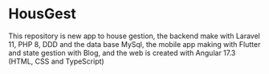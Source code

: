 # HousGest
This repository is new app to house gestion, the backend make with Laravel 11, PHP 8,  DDD and the data base MySql, the mobile app making with Flutter and state gestion with Blog,  and the web is created with Angular 17.3 (HTML, CSS and TypeScript)
